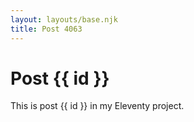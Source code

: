 ```yaml
---
layout: layouts/base.njk
title: Post 4063
---
```


# Post {{ id }}

This is post {{ id }} in my Eleventy project.
